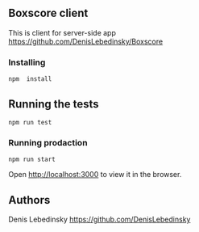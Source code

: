 ## Boxscore client 

This is client for server-side app 
https://github.com/DenisLebedinsky/Boxscore


### Installing

```
npm  install
```


## Running the tests

```
npm run test
```

### Running prodaction

```
npm run start
```

Open [http://localhost:3000](http://localhost:3000) to view it in the browser.

## Authors

Denis Lebedinsky https://github.com/DenisLebedinsky
